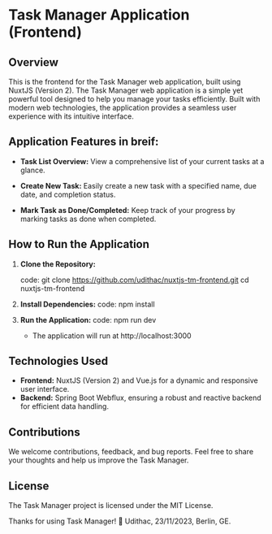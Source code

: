 # Task Manager Application (Frontend)

## Overview

This is the frontend for the Task Manager web application, built using NuxtJS (Version 2).
The Task Manager web application is a simple yet powerful tool designed to help you manage your tasks efficiently. Built with modern web technologies, the application provides a seamless user experience with its intuitive interface.

## Application Features in breif:
- **Task List Overview:** View a comprehensive list of your current tasks at a glance.

- **Create New Task:** Easily create a new task with a specified name, due date, and completion status.

- **Mark Task as Done/Completed:** Keep track of your progress by marking tasks as done when completed.

## How to Run the Application

1. **Clone the Repository:**

   code:
   git clone https://github.com/udithac/nuxtjs-tm-frontend.git
   cd nuxtjs-tm-frontend

 3. **Install Dependencies:**
    code:
   npm install

 4. **Run the Application:**
    code:
    npm run dev

    - The application will run at  http://localhost:3000
      
## Technologies Used
- **Frontend:** NuxtJS (Version 2) and Vue.js for a dynamic and responsive user interface.
- **Backend:** Spring Boot Webflux, ensuring a robust and reactive backend for efficient data handling.

## Contributions

We welcome contributions, feedback, and bug reports. Feel free to share your thoughts and help us improve the Task Manager.

## License

The Task Manager project is licensed under the MIT License.

Thanks for using Task Manager! 🚀
Udithac, 23/11/2023, Berlin, GE.
